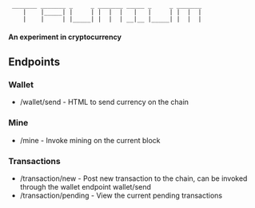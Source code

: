 
```
 _______ _______ _     _ _______ _____ _     _ _______
    |    |_____| |     | |  |  |   |   |     | |  |  |
    |    |     | |_____| |  |  | __|__ |_____| |  |  |
```
#### An experiment in cryptocurrency


## Endpoints

 
### Wallet
* /wallet/send - HTML to send currency on the chain

### Mine
* /mine - Invoke mining on the current block

### Transactions
* /transaction/new - Post new transaction to the chain, can be invoked through the wallet endpoint wallet/send
* /transaction/pending - View the current pending transactions